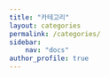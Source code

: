 ```yaml
---
title: "카테고리"
layout: categories
permalink: /categories/
sidebar:
    nav: "docs"
author_profile: true
---
```

